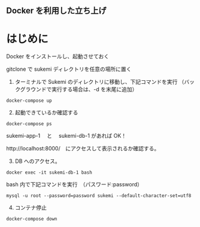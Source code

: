 ## Docker を利用した立ち上げ

# はじめに

Docker をインストールし、起動させておく

gitclone で sukemi ディレクトリを任意の場所に置く

1. ターミナルで Sukemi のディレクトリに移動し、下記コマンドを実行
   （バックグラウンドで実行する場合は、-d を末尾に追加）

```
docker-compose up
```

2. 起動できているか確認する

```
docker-compose ps
```

sukemi-app-1 　と　 sukemi-db-1 があれば OK！

http://localhost:8000/　にアクセスして表示されるか確認する。

3. DB へのアクセス。

```
docker exec -it sukemi-db-1 bash
```

bash 内で下記コマンドを実行　（パスワード:password）

```
mysql -u root --password=password sukemi --default-character-set=utf8
```

4. コンテナ停止

```
docker-compose down
```

